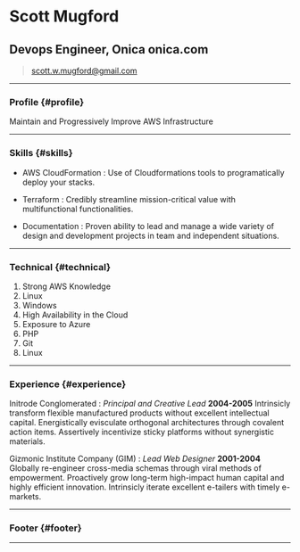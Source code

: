 # Scott Mugford
## Devops Engineer, Onica onica.com

> scott.w.mugford@gmail.com

------

### Profile {#profile}

Maintain and Progressively Improve AWS Infrastructure

------

### Skills {#skills}

* AWS CloudFormation
  : Use of Cloudformations tools to programatically deploy your stacks.

* Terraform
  : Credibly streamline mission-critical value with multifunctional functionalities.

* Documentation
  : Proven ability to lead and manage a wide variety of design and development projects in team and independent situations.

-------

### Technical {#technical}

1. Strong AWS Knowledge
1. Linux
1. Windows
1. High Availability in the Cloud
1. Exposure to Azure
1. PHP
1. Git
1. Linux

------

### Experience {#experience}

Initrode Conglomerated
: *Principal and Creative Lead*
  __2004-2005__
  Intrinsicly transform flexible manufactured products without excellent intellectual capital. Energistically evisculate orthogonal architectures through covalent action items. Assertively incentivize sticky platforms without synergistic materials.

Gizmonic Institute Company (GIM)
: *Lead Web Designer*
  __2001-2004__
  Globally re-engineer cross-media schemas through viral methods of empowerment. Proactively grow long-term high-impact human capital and highly efficient innovation. Intrinsicly iterate excellent e-tailers with timely e-markets.

------

### Footer {#footer}


------
